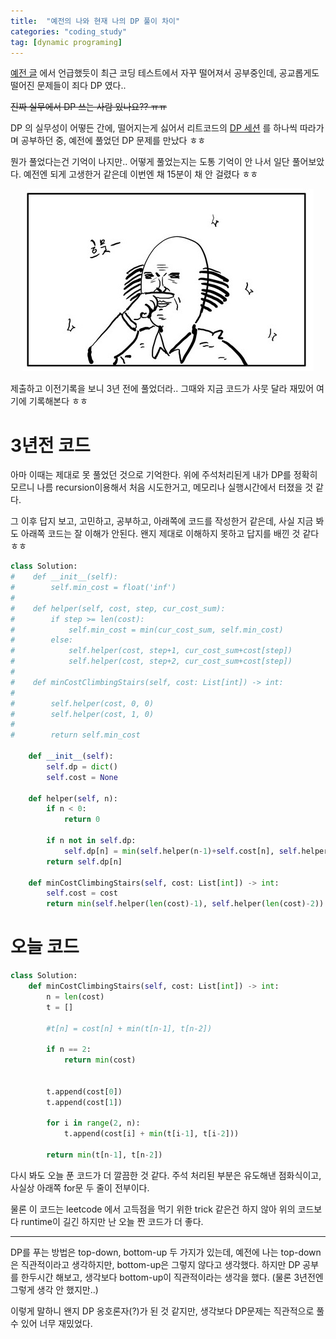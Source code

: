 ```yaml
---
title:  "예전의 나와 현재 나의 DP 풀이 차이"
categories: "coding_study"
tag: [dynamic programing]
---
```


[예전 글](http://jinwoongkim.net/dairy/coding-study-start/) 에서 언급했듯이 최근 코딩 테스트에서 자꾸 떨어져서 공부중인데, 공교롭게도 떨어진 문제들이 죄다 DP 였다.. 

~~진짜 실무에서 DP 쓰는 사람 있나요?? ㅠㅠ~~ 

DP 의 실무성이 어떻든 간에, 떨어지는게 싫어서 리트코드의 [DP 세션]( https://leetcode.com/explore/learn/card/dynamic-programming/) 를 하나씩 따라가며 공부하던 중, 예전에 풀었던 DP 문제를 만났다 ㅎㅎ

뭔가 풀었다는건 기억이 나지만.. 어떻게 풀었는지는 도통 기억이 안 나서 일단 풀어보았다. 예전엔 되게 고생한거 같은데 이번엔 채 15분이 채 안 걸렸다 ㅎㅎ

<p align="center">
  <img src="/images/코쓱.png" />
</p>

 제출하고 이전기록을 보니 3년 전에 풀었더라.. 그때와 지금 코드가 사뭇 달라 재밌어 여기에 기록해본다 ㅎㅎ


# 3년전 코드

아마 이때는 제대로 못 풀었던 것으로 기억한다. 위에 주석처리된게 내가 DP를 정확히 모르니 나름 recursion이용해서 처음 시도한거고, 메모리나 실행시간에서 터졌을 것 같다.

그 이후 답지 보고, 고민하고, 공부하고, 아래쪽에 코드를 작성한거 같은데, 사실 지금 봐도 아래쪽 코드는 잘 이해가 안된다. 왠지 제대로 이해하지 못하고 답지를 배낀 것 같다 ㅎㅎ

```python
class Solution:
#    def __init__(self):
#        self.min_cost = float('inf')
#        
#    def helper(self, cost, step, cur_cost_sum):
#        if step >= len(cost):
#            self.min_cost = min(cur_cost_sum, self.min_cost)
#        else:
#            self.helper(cost, step+1, cur_cost_sum+cost[step])
#            self.helper(cost, step+2, cur_cost_sum+cost[step])
# 
#    def minCostClimbingStairs(self, cost: List[int]) -> int:
#               
#        self.helper(cost, 0, 0)
#        self.helper(cost, 1, 0)
#        
#        return self.min_cost

    def __init__(self):
        self.dp = dict()
        self.cost = None
        
    def helper(self, n):
        if n < 0:
            return 0
        
        if n not in self.dp:
            self.dp[n] = min(self.helper(n-1)+self.cost[n], self.helper(n-2)+self.cost[n])
        return self.dp[n]    
    
    def minCostClimbingStairs(self, cost: List[int]) -> int:
        self.cost = cost
        return min(self.helper(len(cost)-1), self.helper(len(cost)-2))
```

# 오늘 코드

```python
class Solution:
    def minCostClimbingStairs(self, cost: List[int]) -> int:
        n = len(cost)
        t = []
        
        #t[n] = cost[n] + min(t[n-1], t[n-2])
        
        if n == 2:
            return min(cost)
        
        
        t.append(cost[0])
        t.append(cost[1])
        
        for i in range(2, n):
            t.append(cost[i] + min(t[i-1], t[i-2]))
        
        return min(t[n-1], t[n-2])
```

다시 봐도 오늘 푼 코드가 더 깔끔한 것 같다. 주석 처리된 부분은 유도해낸 점화식이고, 사실상 아래쪽 for문 두 줄이 전부이다.

물론 이 코드는 leetcode 에서 고득점을 먹기 위한 trick 같은건 하지 않아 위의 코드보다 runtime이 길긴 하지만 난 오늘 짠 코드가 더 좋다.

---


DP를 푸는 방법은 top-down, bottom-up 두 가지가 있는데, 예전에 나는 top-down은 직관적이라고 생각하지만, bottom-up은 그렇지 않다고 생각했다. 하지만 DP 공부를 한두시간 해보고, 생각보다 bottom-up이 직관적이라는 생각을 했다. (물론 3년전엔 그렇게 생각 안 했지만..)

이렇게 말하니 왠지 DP 옹호론자(?)가 된 것 같지만, 생각보다 DP문제는 직관적으로 풀 수 있어 너무 재밌었다. 